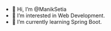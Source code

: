 - 👋 Hi, I’m @ManikSetia
- 👀 I’m interested in Web Development.
- 🌱 I’m currently learning Spring Boot.

<!---
ManikSetia/ManikSetia is a ✨ special ✨ repository because its `README.md` (this file) appears on your GitHub profile.
You can click the Preview link to take a look at your changes.
--->
